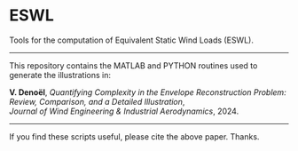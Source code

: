 # ESWL

Tools for the computation of Equivalent Static Wind Loads (ESWL).

---

This repository contains the MATLAB and PYTHON routines used to generate the illustrations in:

**V. Denoël**, *Quantifying Complexity in the Envelope Reconstruction Problem: Review, Comparison, and a Detailed Illustration*,  
*Journal of Wind Engineering & Industrial Aerodynamics*, 2024.

---

If you find these scripts useful, please cite the above paper. Thanks.
